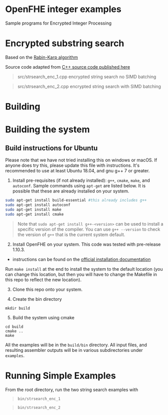 # OpenFHE integer examples

Sample programs for Encrypted Integer Processing

# Encrypted substring search

Based on the [Rabin-Karp algorithm](https://en.wikipedia.org/wiki/Rabin–Karp_algorithm)

Source code adapted from [C++ source code published here](https://www.sanfoundry.com/cpp-program-implement-rabin-karp-method-for-string-matching/)

> src/strsearch_enc_1.cpp encrypted string search no SIMD batching

> src/strsearch_enc_2.cpp encrypted string search with SIMD batching

# Building

Building the system
===================

Build instructions for Ubuntu
---------

Please note that we have not tried installing this on windows or
macOS. If anyone does try this, please update this file with
instructions.  It's recommended to use at least Ubuntu 18.04, and gnu g++ 7 or greater.


1. Install pre-requisites (if not already installed):
`g++`, `cmake`, `make`, and `autoconf`. Sample commands using `apt-get` are listed below. It is possible that these are already installed on your system.


```bash
sudo apt-get install build-essential #this already includes g++
sudo apt-get install autoconf
sudo apt-get install make
sudo apt-get install cmake
```

> Note that `sudo apt-get install g++-<version>` can be used to
install a specific version of the compiler. You can use `g++
--version` to check the version of `g++` that is the current system
default.

2. Install OpenFHE on your system. This code was tested with pre-release 1.10.3.


- instructions can be found on the [official installation documentation](https://openfhe-development.readthedocs.io/en/latest/sphinx_rsts/intro/installation/installation.html)

Run `make install` at the end to install the system to the default
location (you can change this location, but then you will have to
change the Makefile in this repo to reflect the new location).

3. Clone this repo onto your system.

4. Create the bin directory

```
mkdir build
```

5. Build the system using cmake

```
cd build
cmake ..
make
```

All the examples will be in the `build/bin` directory. All input files, and resulting assembler outputs will be in various subdirectories under `examples`.

Running Simple Examples
=======================

From the root directory, run the two string search examples with 

> `bin/strsearch_enc_1`

> `bin/strsearch_enc_2`


